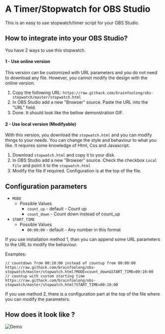 # A Timer/Stopwatch for OBS Studio

This is an easy to use stopwatch/timer script for your OBS Studio.

## How to integrate into your OBS Studio?
You have 2 ways to use this stopwatch. 

#### 1 - Use online version
This version can be customized with URL parameters and you do not need to download any file.
However, you cannot modify the design with the online version.

1. Copy the following URL: `https://raw.githack.com/brainfoolong/obs-stopwatch/master/stopwatch.html`
2. In OBS Studio add a new "Browser" source. Paste the URL into the "URL" field.
3. Done. It should look like the bellow demonstration GIF. 

#### 2 - Use local version (Modifyable)
With this version, you download the `stopwatch.html` and you can modify things to your needs. You can change the style and behaviour to what you like. It requires some knowledge of Html, Css and Javascript.

1. Download `stopwatch.html` and copy it to your disk.
2. In OBS Studio add a new "Browser" source. Check the checkbox `Local File` and point it to the `stopwatch.html`
3. Modify the file if required. Configuration is at the top of the file.

## Configuration parameters

* `MODE` 
  * Possible Values
    * `count_up` - default - Count up
    * `count_down` - Count down instead of count_up
* `START_TIME` 
  * Possible Values
    * `00:00:00` - default - Any number in this format

If you use installation method 1, than you can append some URL parameters to the URL to modify the behaviour.

Examples:

    // countdown from 00:10:00 instead of countup from 00:00:00
    https://raw.githack.com/brainfoolong/obs-stopwatch/master/stopwatch.html?MODE=count_down&START_TIME=00:10:00   
    // countup with custom starting time
    https://raw.githack.com/brainfoolong/obs-stopwatch/master/stopwatch.html?START_TIME=00:10:00

If you use method 2, there is a configuration part at the top of the file where you can modify the parameters.

## How does it look like ?
![Demo](https://rawcdn.githack.com/brainfoolong/obs-stopwatch/80b76d279bf326c9029514e56f69b44e2dddcb20/demo-images/demonstration.gif)
